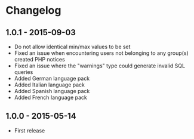 # Changelog

## 1.0.1 - 2015-09-03

- Do not allow identical min/max values to be set
- Fixed an issue when encountering users not belonging to any group(s) created PHP notices
- Fixed an issue where the "warnings" type could generate invalid SQL queries
- Added German language pack
- Added Italian language pack
- Added Spanish language pack
- Added French language pack

## 1.0.0 - 2015-05-14

- First release
